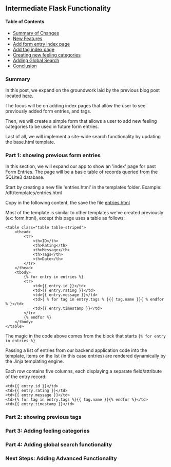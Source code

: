 ## Intermediate Flask Functionality ##

#### Table of Contents ####

- [Summary of Changes](#summary)
- [New Features](#new-features)
- [Add form entry index page](#part-1-showing-previous-form-entries)
- [Add tag index page](#part-2-showing-previous-tags)
- [Creating new feeling categories](#part-3-adding-feeling-categories)
- [Adding Global Search](#part-4-adding-global-search-functionality)
- [Conclusion](#next-steps-adding-advanced-functionality)

### Summary ###

In this post, we expand on the groundwork laid by the previous blog post located [here.](/2023/09/05/log-your-feelings)

The focus will be on adding index pages that allow the user to see previously added form entries, and tags.

Then, we will create a simple form that allows a user to add new feeling categories to be used in future form entries.

Last of all, we will implement a site-wide search functionality by updating the base.html template.

### Part 1: showing previous form entries ###

In this section, we will expand our app to show an 'index' page for past Form Entries. The page will be a basic table of records queried from the SQLite3 database.

Start by creating a new file 'entries.html' in the templates folder. Example: /dft/templates/entries.html

Copy in the following content, the save the file [entries.html](/supplementary/entries.html)

Most of the template is similar to other templates we've created previously (ex: form.html), except this page uses a table as follows:

```
<table class="table table-striped">
    <thead>
        <tr>
            <th>ID</th>
            <th>Rating</th>
            <th>Message</th>
            <th>Tags</th>
            <th>Date</th>
        </tr>
    </thead>
    <tbody>
        {% for entry in entries %}
        <tr>
            <td>{{ entry.id }}</td>
            <td>{{ entry.rating }}</td>
            <td>{{ entry.message }}</td>
            <td>{ % for tag in entry.tags % }{{ tag.name }}{ % endfor % }</td>
            <td>{{ entry.timestamp }}</td>
        </tr>
        {% endfor %}
    </tbody>
</table>
```

The magic in the code above comes from the block that starts ```{% for entry in entries %}```

Passing a list of entries from our backend application code into the template, items on the list (in this case entries) are rendered dynamically by the Jinja templating engine.

Each row contains five columns, each displaying a separate field/attribute of the entry record: 

```
<td>{{ entry.id }}</td>
<td>{{ entry.rating }}</td>
<td>{{ entry.message }}</td>
<td>{% for tag in entry.tags %}{{ tag.name }}{% endfor %}</td>
<td>{{ entry.timestamp }}</td>
```

### Part 2: showing previous tags ###

### Part 3: Adding feeling categories ###

### Part 4: Adding global search functionality ###

### Next Steps: Adding Advanced Functionality ###
